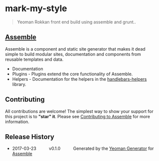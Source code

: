 # mark-my-style

> Yeoman Rokkan front end build using assemble and grunt..

## [Assemble](http://assemble.io/)

Assemble is a component and static site generator that makes it dead simple to build modular sites, documentation and components from reusable templates and data.

* Documentation
* Plugins - Plugins extend the core functionality of Assemble.
* Helpers - Documentation for the helpers in the [handlebars-helpers](http://github.com/assemble/handlebars-helpers) library.

## Contributing
All contributions are welcome! The simplest way to show your support for this project is to **"star" it**. Please see [Contributing to Assemble](http://assemble.io/contributing) for more information.

## Release History
 * 2017-03-23   v0.1.0   Generated by the [Yeoman Generator](https://github.com/assemble/generator-assemble) for [Assemble](http://assemble.io)
